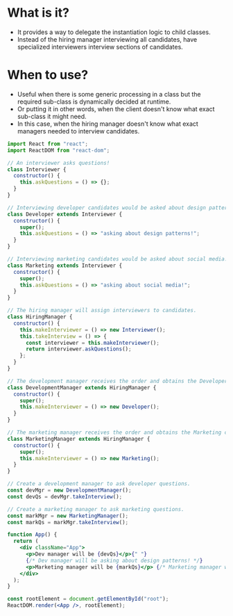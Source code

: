 # What is it?

- It provides a way to delegate the instantiation logic to child classes.
- Instead of the hiring manager interviewing all candidates, have specialized interviewers interview sections of candidates.

# When to use?

- Useful when there is some generic processing in a class but the required sub-class is dynamically decided at runtime.
- Or putting it in other words, when the client doesn't know what exact sub-class it might need.
- In this case, when the hiring manager doesn't know what exact managers needed to interview candidates.

```jsx
import React from "react";
import ReactDOM from "react-dom";

// An interviewer asks questions!
class Interviewer {
  constructor() {
    this.askQuestions = () => {};
  }
}

// Interviewing developer candidates would be asked about design patterns!
class Developer extends Interviewer {
  constructor() {
    super();
    this.askQuestions = () => "asking about design patterns!";
  }
}

// Interviewing marketing candidates would be asked about social media!
class Marketing extends Interviewer {
  constructor() {
    super();
    this.askQuestions = () => "asking about social media!";
  }
}

// The hiring manager will assign interviewers to candidates.
class HiringManager {
  constructor() {
    this.makeInterviewer = () => new Interviewer();
    this.takeInterview = () => {
      const interviewer = this.makeInterviewer();
      return interviewer.askQuestions();
    };
  }
}

// The development manager receives the order and obtains the Developer class to ask developer questions.
class DevelopmentManager extends HiringManager {
  constructor() {
    super();
    this.makeInterviewer = () => new Developer();
  }
}

// The marketing manager receives the order and obtains the Marketing class to ask marketing questions.
class MarketingManager extends HiringManager {
  constructor() {
    super();
    this.makeInterviewer = () => new Marketing();
  }
}

// Create a development manager to ask developer questions.
const devMgr = new DevelopmentManager();
const devQs = devMgr.takeInterview();

// Create a marketing manager to ask marketing questions.
const markMgr = new MarketingManager();
const markQs = markMgr.takeInterview();

function App() {
  return (
    <div className="App">
      <p>Dev manager will be {devQs}</p>{" "}
      {/* Dev manager will be asking about design patterns! */}
      <p>Marketing manager will be {markQs}</p> {/* Marketing manager will be asking about social media! */}
    </div>
  );
}

const rootElement = document.getElementById("root");
ReactDOM.render(<App />, rootElement);
```
